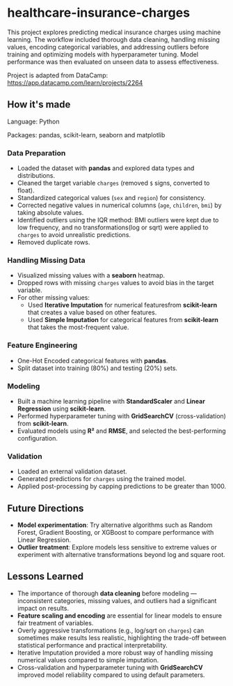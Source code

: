 # healthcare-insurance-charges
This project explores predicting medical insurance charges using machine learning. The workflow included thorough data cleaning, handling missing values, encoding categorical variables, and addressing outliers before training and optimizing models with hyperparameter tuning. Model performance was then evaluated on unseen data to assess effectiveness.

Project is adapted from DataCamp: https://app.datacamp.com/learn/projects/2264

## How it's made
Language: Python 

Packages: pandas, scikit-learn, seaborn and matplotlib

### Data Preparation
- Loaded the dataset with **pandas** and explored data types and distributions.  
- Cleaned the target variable `charges` (removed `$` signs, converted to float).  
- Standardized categorical values (`sex` and `region`) for consistency.  
- Corrected negative values in numerical columns (`age`, `children`, `bmi`) by taking absolute values.  
- Identified outliers using the IQR method: BMI outliers were kept due to low frequency, and no transformations(log or sqrt) were applied to `charges` to avoid unrealistic predictions.  
- Removed duplicate rows.  

### Handling Missing Data
- Visualized missing values with a **seaborn** heatmap.  
- Dropped rows with missing `charges` values to avoid bias in the target variable.  
- For other missing values:  
  - Used **Iterative Imputation** for numerical featuresfrom **scikit-learn** that creates a value based on other features.  
  - Used **Simple Imputation** for categorical features from **scikit-learn** that takes the most-frequent value.  

### Feature Engineering
- One-Hot Encoded categorical features with **pandas**.  
- Split dataset into training (80%) and testing (20%) sets.  

### Modeling
- Built a machine learning pipeline with **StandardScaler** and **Linear Regression** using **scikit-learn**.  
- Performed hyperparameter tuning with **GridSearchCV** (cross-validation) from **scikit-learn**.  
- Evaluated models using **R²** and **RMSE**, and selected the best-performing configuration.  

### Validation
- Loaded an external validation dataset.  
- Generated predictions for `charges` using the trained model.  
- Applied post-processing by capping predictions to be greater than 1000.  

## Future Directions
- **Model experimentation**: Try alternative algorithms such as Random Forest, Gradient Boosting, or XGBoost to compare performance with Linear Regression.
- **Outlier treatment**: Explore models less sensitive to extreme values or experiment with alternative transformations beyond log and square root.

## Lessons Learned
- The importance of thorough **data cleaning** before modeling — inconsistent categories, missing values, and outliers had a significant impact on results.  
- **Feature scaling and encoding** are essential for linear models to ensure fair treatment of variables.  
- Overly aggressive transformations (e.g., log/sqrt on `charges`) can sometimes make results less realistic, highlighting the trade-off between statistical performance and practical interpretability.  
- Iterative Imputation provided a more robust way of handling missing numerical values compared to simple imputation.  
- Cross-validation and hyperparameter tuning with **GridSearchCV** improved model reliability compared to using default parameters.  

